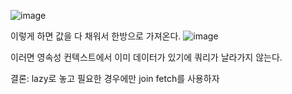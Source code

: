 ![image](https://user-images.githubusercontent.com/108928206/193965082-bc83cf3b-f725-4c5c-8498-85b65efed54d.png)

이렇게 하면 값을 다 채워서 한방으로 가져온다.
![image](https://user-images.githubusercontent.com/108928206/193966259-3395ed02-6204-43e5-b28a-a1a56187eac2.png)

이러면 영속성 컨텍스트에서 이미 데이터가 있기에 쿼리가 날라가지 않는다.

결론: lazy로 놓고 필요한 경우에만 join fetch를 사용하자
